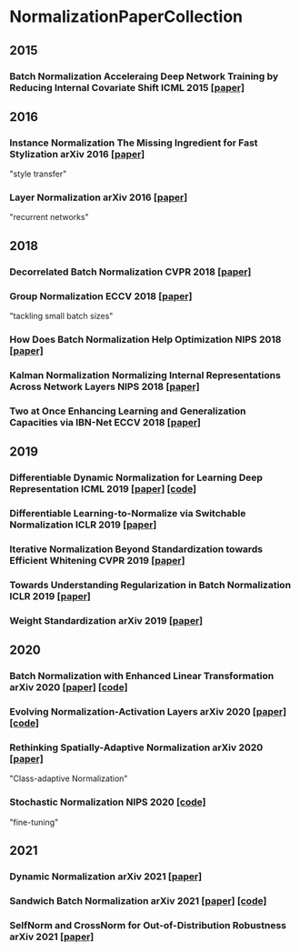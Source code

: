 # NormalizationPaperCollection

## 2015
### Batch Normalization Acceleraing Deep Network Training by Reducing Internal Covariate Shift ICML 2015 [[paper]](http://www.jmlr.org/proceedings/papers/v37/ioffe15.html)

## 2016
### Instance Normalization The Missing Ingredient for Fast Stylization arXiv 2016 [[paper]](https://arxiv.org/abs/1607.08022)
"style transfer"
### Layer Normalization arXiv 2016 [[paper]](https://arxiv.org/abs/1607.06450)
"recurrent networks"

## 2018
### Decorrelated Batch Normalization CVPR 2018 [[paper]](http://openaccess.thecvf.com/content_cvpr_2018/html/Huang_Decorrelated_Batch_Normalization_CVPR_2018_paper.html)
### Group Normalization ECCV 2018 [[paper]](https://arxiv.org/abs/1803.08494)
"tackling small batch sizes"
### How Does Batch Normalization Help Optimization NIPS 2018 [[paper]](https://arxiv.org/abs/1805.11604)
### Kalman Normalization Normalizing Internal Representations Across Network Layers NIPS 2018 [[paper]](http://papers.nips.cc/paper/7288-kalman-normalization-normalizing-internal-representations-across-network-layers)
### Two at Once Enhancing Learning and Generalization Capacities via IBN-Net ECCV 2018 [[paper]](http://openaccess.thecvf.com/content_ECCV_2018/html/Xingang_Pan_Two_at_Once_ECCV_2018_paper.html)

## 2019
### Differentiable Dynamic Normalization for Learning Deep Representation ICML 2019 [[paper]](http://proceedings.mlr.press/v97/luo19a.html) [[code]](https://github.com/switchablenorms/Switchable-Normalization)
### Differentiable Learning-to-Normalize via Switchable Normalization ICLR 2019 [[paper]](https://openreview.net/forum?id=ryggIs0cYQ)
### Iterative Normalization Beyond Standardization towards Efficient Whitening CVPR 2019 [[paper]](https://arxiv.org/abs/1904.03441)
### Towards Understanding Regularization in Batch Normalization ICLR 2019 [[paper]](https://openreview.net/forum?id=HJlLKjR9FQ)
### Weight Standardization arXiv 2019 [[paper]](https://arxiv.org/abs/1903.10520)

## 2020
### Batch Normalization with Enhanced Linear Transformation arXiv 2020 [[paper]](https://arxiv.org/abs/2011.14150) [[code]](https://github.com/yuhuixu1993/BNET)
### Evolving Normalization-Activation Layers arXiv 2020 [[paper]](https://arxiv.org/abs/2004.02967) [[code]](https://github.com/tensorflow/tpu/tree/master/models/official/resnet)
### Rethinking Spatially-Adaptive Normalization arXiv 2020 [[paper]]()
"Class-adaptive Normalization"
### Stochastic Normalization NIPS 2020 [[code]](https://github.com/thuml/StochNorm)
"fine-tuning"

## 2021
### Dynamic Normalization arXiv 2021 [[paper]](https://arxiv.org/abs/2101.06073)
### Sandwich Batch Normalization arXiv 2021 [[paper]](https://arxiv.org/abs/2102.11382) [[code]](https://github.com/VITA-Group/Sandwich-Batch-Normalization)
### SelfNorm and CrossNorm for Out-of-Distribution Robustness arXiv 2021 [[paper]](https://arxiv.org/abs/2102.02811)
